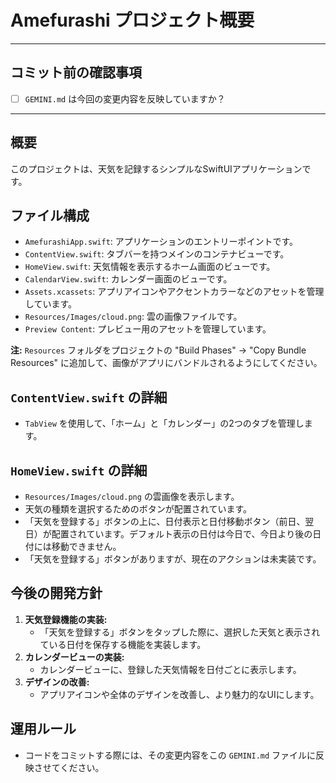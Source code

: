 # Amefurashi プロジェクト概要

---
## コミット前の確認事項

- [ ] `GEMINI.md` は今回の変更内容を反映していますか？
---

## 概要

このプロジェクトは、天気を記録するシンプルなSwiftUIアプリケーションです。

## ファイル構成

- `AmefurashiApp.swift`: アプリケーションのエントリーポイントです。
- `ContentView.swift`: タブバーを持つメインのコンテナビューです。
- `HomeView.swift`: 天気情報を表示するホーム画面のビューです。
- `CalendarView.swift`: カレンダー画面のビューです。
- `Assets.xcassets`: アプリアイコンやアクセントカラーなどのアセットを管理しています。
- `Resources/Images/cloud.png`: 雲の画像ファイルです。
- `Preview Content`: プレビュー用のアセットを管理しています。

**注:** `Resources` フォルダをプロジェクトの "Build Phases" -> "Copy Bundle Resources" に追加して、画像がアプリにバンドルされるようにしてください。

## `ContentView.swift` の詳細

- `TabView` を使用して、「ホーム」と「カレンダー」の2つのタブを管理します。

## `HomeView.swift` の詳細

- `Resources/Images/cloud.png` の雲画像を表示します。
- 天気の種類を選択するためのボタンが配置されています。
- 「天気を登録する」ボタンの上に、日付表示と日付移動ボタン（前日、翌日）が配置されています。デフォルト表示の日付は今日で、今日より後の日付には移動できません。
- 「天気を登録する」ボタンがありますが、現在のアクションは未実装です。

## 今後の開発方針

1.  **天気登録機能の実装:**
    -   「天気を登録する」ボタンをタップした際に、選択した天気と表示されている日付を保存する機能を実装します。
2.  **カレンダービューの実装:**
    -   カレンダービューに、登録した天気情報を日付ごとに表示します。
3.  **デザインの改善:**
    -   アプリアイコンや全体のデザインを改善し、より魅力的なUIにします。

## 運用ルール

-   コードをコミットする際には、その変更内容をこの `GEMINI.md` ファイルに反映させてください。
